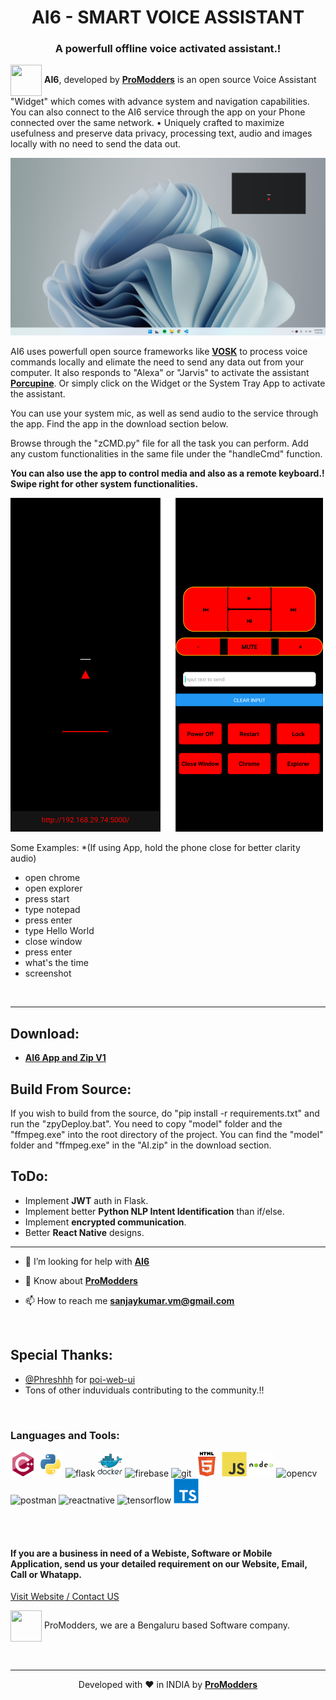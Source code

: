 <h1 align="center">AI6 - SMART VOICE ASSISTANT</h1>
<h3 align="center">A powerfull offline voice activated assistant.!</h3>

<p><img align="center" src="https://promodders.com/wp-content/uploads/2020/09/circle-favi.png" height="50" width="50">
<strong> AI6</strong>, developed by <strong><a href="https://promodders.com" target="blank">ProModders</a></strong> is an open source Voice Assistant "Widget" which comes with advance system and navigation capabilities. You can also connect to the AI6 service through the app on your Phone connected over the same network. • Uniquely crafted to maximize usefulness and preserve data privacy, processing text, audio and images locally with no need to send the data out.</p>

<img src="https://raw.githubusercontent.com/san-vm/AI6/master/zImg/AI.png" width=720>

<br>

AI6 uses powerfull open source frameworks like <strong><a href="https://github.com/alphacep/vosk-api" target="blank">VOSK</a></strong> to process voice commands locally and elimate the need to send any data out from your computer. It also responds to "Alexa" or "Jarvis" to activate the assistant <strong><a href="https://github.com/Picovoice/porcupine" target="blank">Porcupine</a></strong>. Or simply click on the Widget or the System Tray App to activate the assistant.

You can use your system mic, as well as send audio to the service through the app. Find the app in the download section below.

Browse through the "zCMD.py" file for all the task you can perform. Add any custom functionalities in the same file under the "handleCmd" function.

<strong>You can also use the app to control media and also as a remote keyboard.! Swipe right for other system functionalities.</strong>

<img src="https://raw.githubusercontent.com/san-vm/AI6/master/zImg/App.png" width=500>

<imgsrc>

<br>

Some Examples: *(If using App, hold the phone close for better clarity audio)

- open chrome
- open explorer
- press start
- type notepad
- press enter
- type Hello World
- close window
- press enter
- what's the time
- screenshot

<br>
<hr>

<h2>Download:</h2>

- [**AI6 App and Zip V1**](https://github.com/san-vm/AI6/releases)


<h2>Build From Source:</h2>
If you wish to build from the source, do "pip install -r requirements.txt" and run the "zpyDeploy.bat". You need to copy "model" folder and the "ffmpeg.exe" into the root directory of the project.
You can find the "model" folder and "ffmpeg.exe" in the "AI.zip" in the download section.

<br>
<h2>ToDo:</h2>

- Implement **JWT** auth in Flask.
- Implement better **Python NLP Intent Identification** than if/else.
- Implement **encrypted communication**.
- Better **React Native** designs.

<hr>

- 🤝 I’m looking for help with [**AI6**](https://github.com/san-vm/AI6)

- 📄 Know about [**ProModders**](https://promodders.com)

- 📫 How to reach me **sanjaykumar.vm@gmail.com**

<br>

<h2>Special Thanks:</h2>

- [@Phreshhh](https://github.com/Phreshhh) for [poi-web-ui](https://github.com/Phreshhh/poi-web-ui)
- Tons of other induviduals contributing to the community.!!

<br>

<h3 align="left">Languages and Tools:</h3>
<p align="left">
<img src="https://raw.githubusercontent.com/devicons/devicon/master/icons/cplusplus/cplusplus-original.svg" alt="cplusplus" width="40" height="40"/>
<img src="https://raw.githubusercontent.com/devicons/devicon/master/icons/python/python-original.svg" alt="python" width="40" height="40"/>
<img src="https://www.vectorlogo.zone/logos/pocoo_flask/pocoo_flask-icon.svg" alt="flask" width="40" height="40"/>
<img src="https://raw.githubusercontent.com/devicons/devicon/master/icons/docker/docker-original-wordmark.svg" alt="docker" width="40" height="40"/>
<img src="https://www.vectorlogo.zone/logos/firebase/firebase-icon.svg" alt="firebase" width="40" height="40"/>
<img src="https://www.vectorlogo.zone/logos/git-scm/git-scm-icon.svg" alt="git" width="40" height="40"/>
<img src="https://raw.githubusercontent.com/devicons/devicon/master/icons/html5/html5-original-wordmark.svg" alt="html5" width="40" height="40"/>
<img src="https://raw.githubusercontent.com/devicons/devicon/master/icons/javascript/javascript-original.svg" alt="javascript" width="40" height="40"/>
<img src="https://raw.githubusercontent.com/devicons/devicon/master/icons/nodejs/nodejs-original-wordmark.svg" alt="nodejs" width="40" height="40"/>
<img src="https://www.vectorlogo.zone/logos/opencv/opencv-icon.svg" alt="opencv" width="40" height="40"/>
<img src="https://www.vectorlogo.zone/logos/getpostman/getpostman-icon.svg" alt="postman" width="40" height="40"/>
<img src="https://reactnative.dev/img/header_logo.svg" alt="reactnative" width="40" height="40"/>
<img src="https://www.vectorlogo.zone/logos/tensorflow/tensorflow-icon.svg" alt="tensorflow" width="40" height="40"/>
<img src="https://raw.githubusercontent.com/devicons/devicon/master/icons/typescript/typescript-original.svg" alt="typescript" width="40" height="40"/>
</p>

<br>
<br>

<h4>If you are a business in need of a Webiste, Software or Mobile Application, send us your detailed requirement on our Website, Email, Call or Whatapp.</h4>

[Visit Website / Contact US](https://promodders.com)

<p><img align="center" src="https://promodders.com/wp-content/uploads/2020/09/circle-favi.png" height="50" width="50"> ProModders, we are a Bengaluru based Software company.</p>

<br>

<hr>
<p align="center">
Developed with ❤️ in INDIA by <strong><a href="https://promodders.com" target="blank">ProModders</a></strong>
</p>
  

